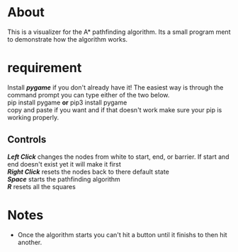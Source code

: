 # About
This is a visualizer for the A* pathfinding algorithm. Its a small program ment to demonstrate how the algorithm works.

# requirement
Install ***pygame*** if you don't already have it! The easiest way is through the command prompt you can type either of the two below.
<br>
pip install pygame **or** pip3 install pygame
<br>
copy and paste if you want and if that doesn't work make sure your pip is working properly.

## Controls

***Left Click*** changes the nodes from white to start, end, or barrier. If start and end doesn't exist yet it will make it first
<br>
***Right Click*** resets the nodes back to there default state
<br>
***Space*** starts the pathfinding algorithm
<br>
***R*** resets all the squares
# Notes
- Once the algorithm starts you can't hit a button until it finishs to then hit another. 

